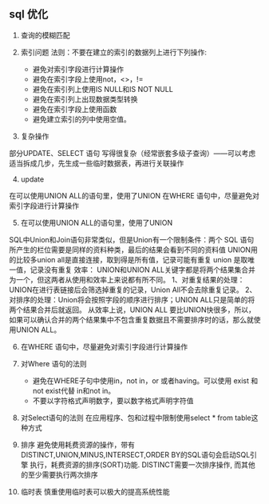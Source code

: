 ## sql 优化

1.	查询的模糊匹配
2.	索引问题 法则：不要在建立的索引的数据列上进行下列操作:

	*	避免对索引字段进行计算操作
	*	避免在索引字段上使用not，<>，!=
	*	避免在索引列上使用IS NULL和IS NOT NULL
	*	避免在索引列上出现数据类型转换
	*	避免在索引字段上使用函数
	*	避免建立索引的列中使用空值。

3.	复杂操作

部分UPDATE、SELECT 语句 写得很复杂（经常嵌套多级子查询）——可以考虑适当拆成几步，先生成一些临时数据表，再进行关联操作

4.	update

在可以使用UNION ALL的语句里，使用了UNION
在WHERE 语句中，尽量避免对索引字段进行计算操作

5.	在可以使用UNION ALL的语句里，使用了UNION

SQL中Union和Join语句非常类似，但是Union有一个限制条件：两个 SQL 语句所产生的栏位需要是同样的资料种类，最后的结果会看到不同的资料值
UNION用的比较多union all是直接连接，取到得是所有值，记录可能有重复   union 是取唯一值，记录没有重复 
效率：
UNION和UNION ALL关键字都是将两个结果集合并为一个，但这两者从使用和效率上来说都有所不同。
1、对重复结果的处理：UNION在进行表链接后会筛选掉重复的记录，Union All不会去除重复记录。
2、对排序的处理：Union将会按照字段的顺序进行排序；UNION ALL只是简单的将两个结果合并后就返回。
从效率上说，UNION ALL 要比UNION快很多，所以，如果可以确认合并的两个结果集中不包含重复数据且不需要排序时的话，那么就使用UNION ALL。

6.	在WHERE 语句中，尽量避免对索引字段进行计算操作

7.	对Where 语句的法则

	*	 避免在WHERE子句中使用in，not  in，or 或者having。可以使用 exist 和not exist代替 in和not in。
	*	 不要以字符格式声明数字，要以数字格式声明字符值

8.	对Select语句的法则
在应用程序、包和过程中限制使用select * from table这种方式

9. 	排序
	避免使用耗费资源的操作，带有DISTINCT,UNION,MINUS,INTERSECT,ORDER BY的SQL语句会启动SQL引擎 执行，耗费资源的排序(SORT)功能. DISTINCT需要一次排序操作, 而其他的至少需要执行两次排序
10.	临时表
	慎重使用临时表可以极大的提高系统性能